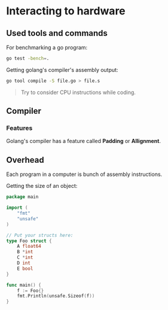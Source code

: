 # Interacting to hardware

## Used tools and commands

For benchmarking a go program:
```bash
go test -bench=.
```

Getting golang's compiler's assembly output:
```bash
go tool compile -S file.go > file.s
```

> Try to consider CPU instructions while coding. 

## Compiler

### Features

Golang's compiler has a feature called **Padding** or **Allignment**.

## Overhead

Each program in a computer is bunch of assembly instructions. 

Getting the size of an object:
```go
package main

import (
	"fmt"
	"unsafe"
)

// Put your structs here:
type Foo struct {
	A float64
	B *int
	C *int
	D int
	E bool
}

func main() {
	f := Foo{}
	fmt.Println(unsafe.Sizeof(f))
}

```